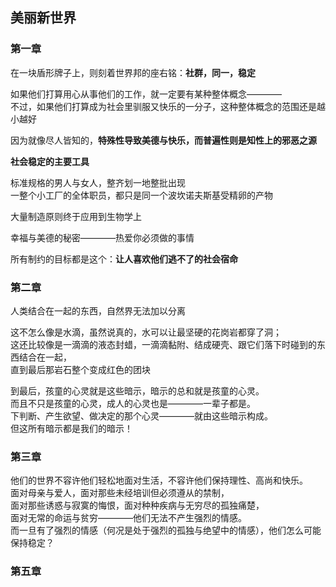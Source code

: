 ## 美丽新世界

### 第一章

在一块盾形牌子上，则刻着世界邦的座右铭：**社群，同一，稳定**

如果他们打算用心从事他们的工作，就一定要有某种整体概念————  
不过，如果他们打算成为社会里驯服又快乐的一分子，这种整体概念的范围还是越小越好

因为就像尽人皆知的，**特殊性导致美德与快乐，而普遍性则是知性上的邪恶之源**

**社会稳定的主要工具**

标准规格的男人与女人，整齐划一地整批出现  
一整个小工厂的全体职员，都只是同一个波坎诺夫斯基受精卵的产物

大量制造原则终于应用到生物学上

幸福与美德的秘密————热爱你必须做的事情

所有制约的目标都是这个：**让人喜欢他们逃不了的社会宿命**

### 第二章

人类结合在一起的东西，自然界无法加以分离

这不怎么像是水滴，虽然说真的，水可以让最坚硬的花岗岩都穿了洞；  
这还比较像是一滴滴的液态封蜡，一滴滴黏附、结成硬壳、跟它们落下时碰到的东西结合在一起，  
直到最后那岩石整个变成红色的团块

到最后，孩童的心灵就是这些暗示，暗示的总和就是孩童的心灵。  
而且不只是孩童的心灵，成人的心灵也是————一辈子都是。  
下判断、产生欲望、做决定的那个心灵————就由这些暗示构成。  
但这所有暗示都是我们的暗示！

### 第三章

他们的世界不容许他们轻松地面对生活，不容许他们保持理性、高尚和快乐。  
面对母亲与爱人，面对那些未经培训但必须遵从的禁制，  
面对那些诱惑与寂寞的悔恨，面对种种疾病与无穷尽的孤独痛楚，  
面对无常的命运与贫穷————他们无法不产生强烈的情感。  
而一旦有了强烈的情感（何况是处于强烈的孤独与绝望中的情感），他们怎么可能保持稳定？

### 第五章

